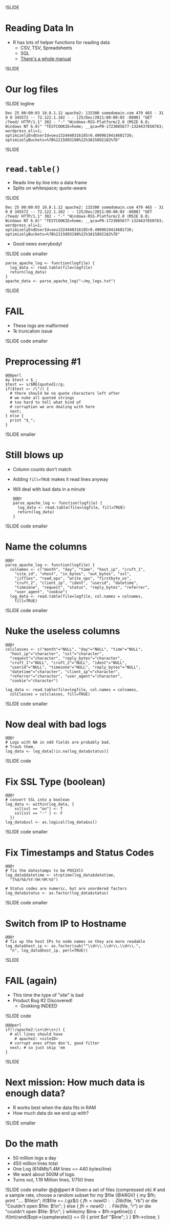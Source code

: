 !SLIDE
# Reading Data In

* R has lots of helper functions for reading data
  * CSV, TSV, Spreadsheets
  * SQL
  * [There's a whole manual](http://cran.r-project.org/doc/manuals/R-data.pdf)

!SLIDE
# Our log files

!SLIDE logline

`Dec 25 00:00:03 10.8.1.12 apache2: 115300 somedomain.com 479 465 - 31 0 0 345572 -- 72.122.1.102 - - [25/Dec/2011:00:00:03 -0800] "GET /feed/ HTTP/1.1" 302 - "-" "Windows-RSS-Platform/2.0 (MSIE 8.0; Windows NT 6.0)" "TESTCOOKIE=home; __qca=P0-1723085677-1324437850783; wordpress_eli=1; optimizelyEndUserId=oeu1324440316105r0.4909619414681726; optimizelyBuckets=%7B%2215893198%22%3A15892182%7D"`

!SLIDE

# `read.table()`

* Reads line by line into a data frame
* Splits on whitespace; quote-aware

!SLIDE 

`Dec 25 00:00:03 10.8.1.12 apache2: 115300 somedomain.com 479 465 - 31 0 0 345572 -- 72.122.1.102 - - [25/Dec/2011:00:00:03 -0800] "GET /feed/ HTTP/1.1" 302 - "-" "Windows-RSS-Platform/2.0 (MSIE 8.0; Windows NT 6.0)" "TESTCOOKIE=home; __qca=P0-1723085677-1324437850783; wordpress_eli=1; optimizelyEndUserId=oeu1324440316105r0.4909619414681726; optimizelyBuckets=%7B%2215893198%22%3A15892182%7D"`

* Good news everybody!

!SLIDE code smaller

    parse_apache_log <- function(logfile) {
      log_data <- read.table(file=logfile)
      return(log_data)
    }
    apache_data <- parse_apache_log("~/my_logs.txt")

!SLIDE

# FAIL
* These logs are malformed
* 1k truncation issue 

!SLIDE code smaller
# Preprocessing #1
  
    @@@perl
    my $test = $_;
    $test =~ s/$RE{quoted}//g;
    if($test =~ /\"/) {
      # there should be no quote characters left after 
      # we nuke all quoted strings
      # too hard to tell what kind of 
      # corruption we are dealing with here
      next;
    } else {
      print "$_"; 
    }

!SLIDE smaller
 
# Still blows up

* Column counts don't match
* Adding `fill=TRUE` makes it read lines anyway
* Will deal with bad data in a minute

      @@@r
      parse_apache_log <- function(logfile) {
        log_data <- read.table(file=logfile, fill=TRUE)
        return(log_data)
      }


!SLIDE code smaller

# Name the columns

    @@@r
    parse_apache_log <- function(logfile) {
      colnames <- c("month", "day", "time", "host_ip", "cruft_1", 
        "site_id", "vhost", "in_bytes", "out_bytes", "ssl", 
        "jiffies", "read_ops", "write_ops", "firstbyte_us", 
        "cruft_2", "client_ip", "ident", "userid", "datetime", 
        "timezone", "request", "status", "reply_bytes", "referrer", 
        "user_agent", "cookie")
      log_data <- read.table(file=logfile, col.names = colnames, 
        fill=TRUE)

!SLIDE code smaller

# Nuke the useless columns
  
    @@@r
    colclasses <- c("month"="NULL", "day"="NULL", "time"="NULL", 
      "host_ip"="character", "ssl"="character", 
      "request"="character", "reply_bytes"="character", 
      "cruft_1"="NULL", "cruft_2"="NULL", "ident"="NULL", 
      "userid"="NULL", "timezone"="NULL", "reply_bytes"="NULL", 
      "datetime"="character", "client_ip"="character", 
      "referrer"="character", "user_agent"="character", 
      "cookie"="character")
    
    log_data <- read.table(file=logfile, col.names = colnames, 
      colClasses = colclasses, fill=TRUE)

!SLIDE code smaller

# Now deal with bad logs

    @@@r
    # Logs with NA in odd fields are probably bad.
    # Trash them.
    log_data <- log_data[!is.na(log_data$status)]

!SLIDE code
# Fix SSL Type (boolean)

    @@@r
    # convert SSL into a boolean
    log_data <- within(log_data, {
        ssl[ssl == "on"] <- T
        ssl[ssl == "-" ] <- F
      })
    log_data$ssl <- as.logical(log_data$ssl)

!SLIDE code smaller
# Fix Timestamps and Status Codes 

    @@@r
    # fix the datestamps to be POSIXlt 
    log_data$datetime <- strptime(log_data$datetime, 
      "[%d/%b/%Y:%H:%M:%S")

    # Status codes are numeric, but are unordered factors
    log_data$status <- as.factor(log_data$status)

!SLIDE code smaller
# Switch from IP to Hostname

    @@@r
    # fix up the host IPs to node names so they are more readable
    log_data$host_ip <- as.factor(sub("^\\d+\\.\\d+\\.\\d+\\.", 
      "n", log_data$host_ip, perl=TRUE))

!SLIDE

# FAIL (again)

* This time the type of "site" is bad
* Product Bug #2 Discovered!
  * Grokking INDEED

!SLIDE code

    @@@perl
    if(!/apache2:\s+\d+\s+/) {
      # all lines should have 
        # apache2: <siteID>
      # corrupt ones often don't, good filter
      next; # so just skip 'em
    }

!SLIDE

# Next mission: How much data is enough data?

* R works best when the data fits in RAM
* How much data do we end up with?

!SLIDE smaller
# Do the math

* 50 million logs a day 
* 450 million lines total
* One Log (614Mb/1.4M lines == 440 bytes/line)
* We want about 500M of logs.
* Turns out, 1.19 Million lines, 1/750 lines

!SLIDE code smaller
    @@@perl
    # Given a set of files (compressed ok)
    # and a sample rate, choose a random subset
    for my $file (@ARGV) {
        my $fh;
        print ".... $file\n";
        if($file =~ /\.gz$/) {
            $fh = new IO::Zlib($file, "rb") or 
              die "Couldn't open $file: $!\n";
        } else {
            $fh = new IO::File($file, "r") or 
              die "couldn't open $file: $!\n";
        }
        while(my $line = $fh->getline()) {
            if(int(rand($opt->{samplerate})) == 0) {
                print $of "$line";
            }
        }
        $fh->close;
    }
